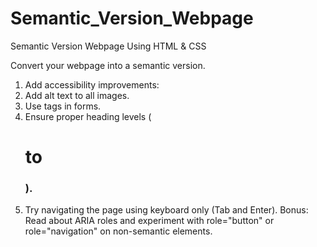 # Semantic_Version_Webpage
Semantic Version Webpage Using HTML & CSS

 Convert your webpage into a semantic version.
 
1. Add accessibility improvements:
2. Add alt text to all images.
3. Use <label> tags in forms.
4. Ensure proper heading levels (<h1> to <h3>).
5. Try navigating the page using keyboard only (Tab and Enter).
Bonus: Read about ARIA roles and experiment with role="button" or role="navigation" on non-semantic elements.
